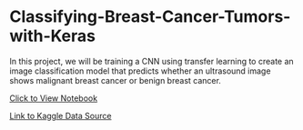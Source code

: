 # Classifying-Breast-Cancer-Tumors-with-Keras

In this project, we will be training a CNN using transfer learning to create an image classification model that predicts whether an ultrasound image shows malignant breast cancer or benign breast cancer.

[Click to View Notebook](https://nbviewer.org/github/danplotkin/Classifying-Breast-Cancer-Tumors-with-Keras/blob/main/Breast-Cancer-Ultrasound-Image-Classification-CNN-Code.ipynb)

[Link to Kaggle Data Source](https://www.kaggle.com/datasets/vuppalaadithyasairam/ultrasound-breast-images-for-breast-cancer)
